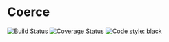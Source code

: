 # Coerce

[![Build Status](https://travis-ci.org/almcc/coerce.svg?branch=master)](https://travis-ci.org/almcc/coerce)
[![Coverage Status](https://coveralls.io/repos/github/almcc/coerce/badge.svg?branch=master)](https://coveralls.io/github/almcc/coerce?branch=master)
[![Code style: black](https://img.shields.io/badge/code%20style-black-000000.svg)](https://github.com/ambv/black)
